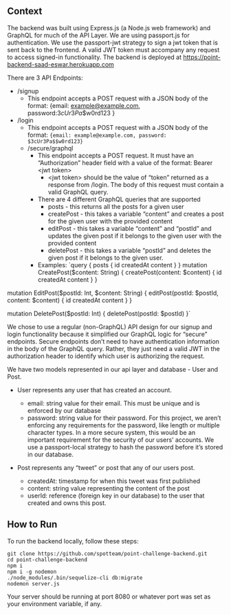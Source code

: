 ## Context

The backend was built using Express.js (a Node.js web framework) and GraphQL for much of the API Layer. We are using passport.js for authentication. We use the passport-jwt strategy to sign a jwt token that is sent back to the frontend. A valid JWT token must accompany any request to access signed-in functionality. The backend is deployed at https://point-backend-saad-eswar.herokuapp.com

There are 3 API Endpoints:

* /signup
  * This endpoint accepts a POST request with a JSON body of the format: {email: example@example.com, password:$3cUr3Pa$$w0rd123 }
* /login
  * This endpoint accepts a POST request with a JSON body of the format:
  `{email: example@example.com, password: $3cUr3Pa$$w0rd123}`
  * /secure/graphql
    * This endpoint accepts a POST request. It must have an “Authorization” header field with a value of the format: Bearer \<jwt token\>
      * \<jwt token\> should be the value of “token” returned as a response from /login. The body of this request must contain a valid GraphQL query.
    * There are 4 different GraphQL queries that are supported
      * posts - this returns all the posts for a given user
      * createPost - this takes a variable “content” and creates a post for the given user with the provided content
      * editPost - this takes a variable “content” and “postId” and updates the given post if it belongs to the given user with the provided content
      * deletePost - this takes a variable “postId” and deletes the given post if it belongs to the given user.
    * Examples:
`query { posts { id createdAt content } }
mutation CreatePost($content: String) {
    createPost(content: $content) {
      id
      createdAt
      content
    }
  }

mutation EditPost($postId: Int, $content: String) {
    editPost(postId: $postId, content: $content) {
      id
      createdAt
      content
    }
  }

mutation DeletePost($postId: Int) {
    deletePost(postId: $postId)
  }`

We chose to use a regular (non-GraphQL) API design for our signup and login functionality because it simplified our GraphQL logic for “secure” endpoints. Secure endpoints don’t need to have authentication information in the body of the GraphQL query. Rather, they just need a valid JWT in the authorization header to identify which user is authorizing the request.

We have two models represented in our api layer and database - User and Post.

* User represents any user that has created an account.
  * email: string value for their email. This must be unique and is enforced by our database
  * password: string value for their password. For this project, we aren’t enforcing any requirements for the password, like length or multiple character types. In a more secure system, this would be an important requirement for the security of our users’ accounts. We use a passport-local strategy to hash the password before it’s stored in our database.

* Post represents any “tweet” or post that any of our users post.
  * createdAt: timestamp for when this tweet was first published
  * content: string value representing the content of the post
  * userId: reference (foreign key in our database) to the user that created and owns this post.

## How to Run

To run the backend locally, follow these steps:  

`git clone https://github.com/spotteam/point-challenge-backend.git`  
`cd point-challenge-backend`  
`npm i`  
`npm i -g nodemon`  
`./node_modules/.bin/sequelize-cli db:migrate`  
`nodemon server.js`  

Your server should be running at port 8080 or whatever port was set as your environment variable, if any.

